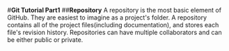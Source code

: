 #**Git Tutorial Part1**
##**Repository**
A repository is the most basic element of GitHub. They are easiest to imagine as a project's folder.
A repository contains all of the project files(including documentation), and stores each file's revision history. Repositories can have multiple collaborators and can be either public or private.

